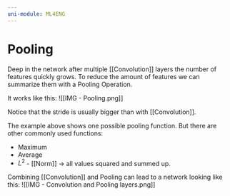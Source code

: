 ```yaml
---
uni-module: ML4ENG
---
```


# Pooling

Deep in the network after multiple [[Convolution]] layers the number of features quickly grows. To reduce the amount of features we can summarize them with a Pooling Operation.

It works like this:
![[IMG - Pooling.png]]

Notice that the stride is usually bigger than with [[Convolution]].

The example above shows one possible pooling function. But there are other commonly used functions:

- Maximum
- Average
- $L^2$ - [[Norm]] → all values squared and summed up.

Combining [[Convolution]] and Pooling can lead to a network looking like this:
![[IMG - Convolution and Pooling layers.png]]
